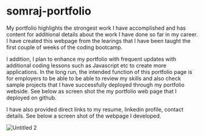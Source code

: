 # somraj-portfolio
My portfolio highlights the strongest work I have accomplished and has content for additional details about the work I have done so far in my career. I have created this webpage from the learings that I have been taught the first couple of weeks of the coding bootcamp.

I addition, I plan to enhance my portfolio with frequent updates with additional coding lessons such as Javascript etc to create more applications. In the long run, the intended function of this portfolio page is for employers to be able to be able to review my skills and also check sample projects that I have successfully deployed through my portfolio webside. See below as screen shot the my portfolio web page that I deployed on github.

I have also provided direct links to my resume, linkedin profile, contact details. See below a screen shot of the webpage I developed. 

![Untitled 2](https://user-images.githubusercontent.com/120338398/211409690-1ee01336-bf1e-474c-aa2b-bdd412c9b52a.png)
